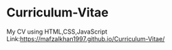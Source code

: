 # Curriculum-Vitae
My CV using HTML,CSS,JavaScript
Link:https://mafzalkhan1997.github.io/Curriculum-Vitae/
